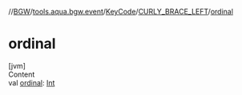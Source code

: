 //[BGW](../../../../index.md)/[tools.aqua.bgw.event](../../index.md)/[KeyCode](../index.md)/[CURLY_BRACE_LEFT](index.md)/[ordinal](ordinal.md)



# ordinal  
[jvm]  
Content  
val [ordinal](ordinal.md): [Int](https://kotlinlang.org/api/latest/jvm/stdlib/kotlin/-int/index.html)  



